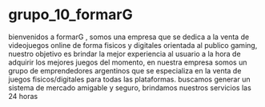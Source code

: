 
# grupo_10_formarG

 bienvenidos a formarG , somos una empresa que se dedica a la venta de videojuegos online de forma fisicos y digitales orientada al publico gaming, nuestro objetivo es brindar la mejor experiencia al usuario a la hora de adquirir los mejores juegos del momento,
en nuestra empresa somos un grupo de emprendedores argentinos que se especializa en la venta de juegos fisicos/digitales para todas las plataformas. buscamos generar un sistema de mercado amigable y seguro, brindamos nuestros servicios las 24 horas 

